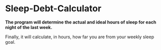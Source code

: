 # Sleep-Debt-Calculator

**The program will determine the actual and ideal hours of sleep for each night of the last week.**

Finally, it will calculate, in hours, how far you are from your weekly sleep goal.